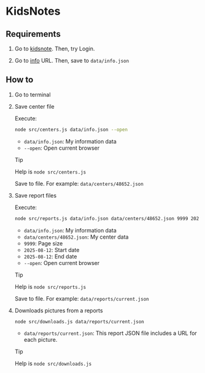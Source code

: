 # KidsNotes

## Requirements

1. Go to [kidsnote](https://www.kidsnote.com/). Then, try Login.

2. Go to [info](https://www.kidsnote.com/api/v1/me/info/) URL. Then, save to `data/info.json`

## How to

1. Go to terminal

2. Save center file

   Execute:

   ```bash
   node src/centers.js data/info.json --open
   ```

   - `data/info.json`: My information data
   - `--open`: Open current browser

   > [!TIP]
   > Help is `node src/centers.js`

   Save to file. For example: `data/centers/48652.json`

3. Save report files

   Execute:

   ```bash
   node src/reports.js data/info.json data/centers/48652.json 9999 2025-08-12 2025-08-12 --open
   ```

   - `data/info.json`: My information data
   - `data/centers/48652.json`: My center data
   - `9999`: Page size
   - `2025-08-12`: Start date
   - `2025-08-12`: End date
   - `--open`: Open current browser

   > [!TIP]
   > Help is `node src/reports.js`

   Save to file. For example: `data/reports/current.json`

4. Downloads pictures from a reports

   ```bash
   node src/downloads.js data/reports/current.json
   ```

   - `data/reports/current.json`: This report JSON file includes a URL for each picture.

   > [!TIP]
   > Help is `node src/downloads.js`
